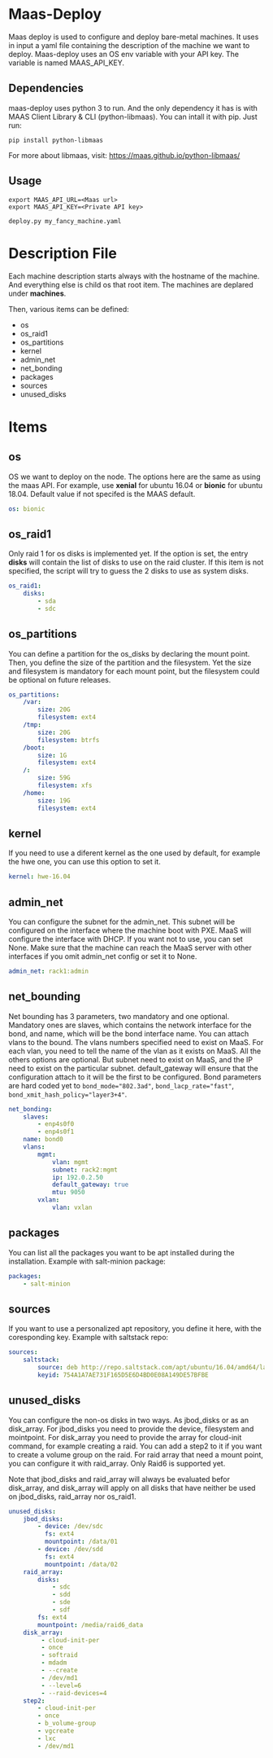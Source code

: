 Maas-Deploy
===========

Maas deploy is used to configure and deploy bare-metal machines. It uses in input a yaml file containing the description of the machine we want to deploy. Maas-deploy uses an OS env variable with your API key. The variable is named MAAS_API_KEY.

Dependencies
------------

maas-deploy uses python 3 to run. And the only dependency it has is with MAAS Client Library & CLI (python-libmaas). You can intall it with pip. Just run:

```console
pip install python-libmaas
```

For more about libmaas, visit: https://maas.github.io/python-libmaas/

Usage
-----

```console
export MAAS_API_URL=<Maas url>
export MAAS_API_KEY=<Private API key>

deploy.py my_fancy_machine.yaml
```

Description File
================

Each machine description starts always with the hostname of the machine. And everything else is child os that root item. The machines are deplared under **machines**.

Then, various items can be defined:

* os
* os_raid1
* os_partitions
* kernel
* admin_net
* net_bonding
* packages
* sources
* unused_disks


Items
=====

os
--

OS we want to deploy on the node. The options here are the same as using the maas API. For example, use **xenial** for ubuntu 16.04 or **bionic** for ubuntu 18.04. Default value if not specifed is the MAAS default.


```yaml
os: bionic
```

os_raid1
--------

Only raid 1 for os disks is implemented yet. If the option is set, the entry **disks** will contain the list of disks to use on the raid cluster. If this item is not specified, the script will try to guess the 2 disks to use as system disks.

```yaml
os_raid1:
    disks:
        - sda
        - sdc
```

os_partitions
-------------

You can define a partition for the os_disks by declaring the mount point. Then, you define the size of the partition and the filesystem. Yet the size and filesystem is mandatory for each mount point, but the filesystem could be optional on future releases.

```yaml
os_partitions:
    /var:
        size: 20G
        filesystem: ext4
    /tmp:
        size: 20G
        filesystem: btrfs
    /boot:
        size: 1G
        filesystem: ext4
    /:
        size: 59G
        filesystem: xfs
    /home:
        size: 19G
        filesystem: ext4
```

kernel
------

If you need to use a diferent kernel as the one used by default, for example the hwe one, you can use this option to set it.

```yaml
kernel: hwe-16.04
```

admin_net
---------

You can configure the subnet for the admin_net. This subnet will be configured on the interface where the machine boot with PXE. MaaS will configure the interface with DHCP. If you want not to use, you can set None. Make sure that the machine can reach the MaaS server with other interfaces if you omit admin_net config or set it to None.

```yaml
admin_net: rack1:admin
```

net_bounding
------------

Net bounding has 3 parameters, two mandatory and one optional. Mandatory ones are slaves, which contains the network interface for the bond, and name, which will be the bond interface name.
You can attach vlans to the bound. The vlans numbers specified need to exist on MaaS.
For each vlan, you need to tell the name of the vlan as it exists on MaaS. All the others options are optional. But subnet need to exist on MaaS, and the IP need to exist on the particular subnet. default_gateway will ensure that the configuration attach to it will be the first to be configured.
Bond parameters are hard coded yet to `bond_mode="802.3ad"`, `bond_lacp_rate="fast"`, `bond_xmit_hash_policy="layer3+4"`.

```yaml
net_bonding:
    slaves:
        - enp4s0f0
        - enp4s0f1
    name: bond0
    vlans:
        mgmt:
            vlan: mgmt
            subnet: rack2:mgmt
            ip: 192.0.2.50
            default_gateway: true
            mtu: 9050
        vxlan:
            vlan: vxlan
```

packages
--------

You can list all the packages you want to be apt installed during the installation. Example with salt-minion package:

```yaml
packages:
    - salt-minion
```

sources
-------

If you want to use a personalized apt repository, you define it here, with the coresponding key. Example with saltstack repo:

```yaml
sources:
    saltstack:
        source: deb http://repo.saltstack.com/apt/ubuntu/16.04/amd64/latest $RELEASE main
        keyid: 754A1A7AE731F165D5E6D4BD0E08A149DE57BFBE
```

unused_disks
------------

You can configure the non-os disks in two ways. As jbod_disks or as an disk_array.
For jbod_disks you need to provide the device, filesystem and mointpoint.
For disk_array you need to provide the array for cloud-init command, for example creating a raid. You can add a step2 to it if you want to create a volume group on the raid. For raid array that need a mount point, you can configure it with raid_array. Only Raid6 is supported yet.

Note that jbod_disks and raid_array will always be evaluated befor disk_array, and disk_array will apply on all disks that have neither be used on jbod_disks, raid_array nor os_raid1.

```yaml
unused_disks:
	jbod_disks:
        - device: /dev/sdc
          fs: ext4
          mountpoint: /data/01
        - device: /dev/sdd
          fs: ext4
          mountpoint: /data/02
    raid_array:
        disks:
            - sdc
            - sdd
            - sde
            - sdf
        fs: ext4
        mountpoint: /media/raid6_data
    disk_array:
         - cloud-init-per
         - once
         - softraid
         - mdadm
         - --create
         - /dev/md1
         - --level=6
         - --raid-devices=4
    step2:
        - cloud-init-per
        - once
        - b_volume-group
        - vgcreate
        - lxc
        - /dev/md1
```
